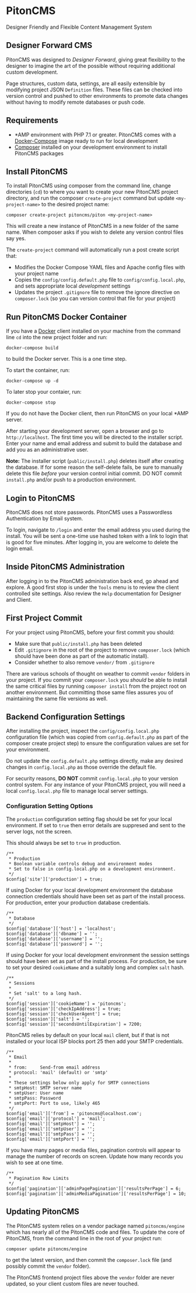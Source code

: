 # PitonCMS
Designer Friendly and Flexible Content Management System

## Designer Forward CMS
PitonCMS was designed to _Designer Forward_, giving great flexibility to the designer to imagine the art of the possible without requiring additional custom development.

Page structures, custom data, settings, are all easily extensible by modifying project JSON `Definition` files. These files can be checked into version control and pushed to other environments to promote data changes without having to modify remote databases or push code.

## Requirements
* *AMP environment with PHP 7.1 or greater. PitonCMS comes with a [Docker-Compose](https://docs.docker.com/compose/) image ready to run for local development
* [Composer](https://getcomposer.org/) installed on your development environment to install PitonCMS packages

## Install PitonCMS
To install PitonCMS using composer from the command line, change directories (`cd`) to where you want to create your new PitonCMS project directory, and run the composer `create-project` command but update `<my-project-name>` to the desired project name:

```
composer create-project pitoncms/piton <my-project-name>
```

This will create a new instance of PitonCMS in a new folder of the same name. When composer asks if you wish to delete any version control files say yes.

The `create-project` command will automatically run a post create script that:

* Modifies the Docker Compose YAML files and Apache config files with your project name
* Copies the `config/config.default.php` file to `config/config.local.php`, and sets appropriate local _development_ settings
* Updates the project `.gitignore` file to remove the ignore directive on `composer.lock` (so you can version control that file for your project)

## Run PitonCMS Docker Container
If you have a [Docker](https://docs.docker.com/) client installed on your machine from the command line `cd` into the new project folder and run:

```
docker-compose build
```
to build the Docker server. This is a one time step.

To start the container, run:

```
docker-compose up -d
```

To later stop your contaier, run:

```
docker-compose stop
```

If you do not have the Docker client, then run PitonCMS on your local *AMP server.

After starting your development server, open a browser and go to `http://localhost`. The first time you will be directed to the installer script. Enter your name and email address and submit to build the database and add you as an administrative user.

**Note:** The installer script (`public/install.php`) deletes itself after creating the database. If for some reason the self-delete fails, be sure to manually delete this file _before_ your version control initial commit. DO NOT commit `install.php` and/or push to a production environment.

## Login to PitonCMS
PitonCMS does not store passwords. PitonCMS uses a Passwordless Authentication by Email system.

To login, navigate to `/login` and enter the email address you used during the install. You will be sent a one-time use hashed token with a link to login that is good for five minutes. After logging in, you are welcome to delete the login email.

## Inside PitonCMS Administration
After logging in to the PitonCMS administration back end, go ahead and explore. A good first stop is under the `Tools` menu is to review the client controlled site settings. Also review the `Help` documentation for Designer and Client.

## First Project Commit
For your project using PitonCMS, before your first commit you should:
* Make sure that `public/install.php` has been deleted
* Edit `.gitignore` in the root of the project to remove `composer.lock` (which should have been done as part of the automatic install).
* Consider whether to also remove `vendor/` from `.gitignore`

There are various schools of thought on weather to commit `vendor` folders in your project. If you commit your `composer.lock` you _should_ be able to install the same critical files by running `composer install` from the project root on another environment. But committing those same files assures you of maintaining the same file versions as well.

## Backend Configuration Settings
After installing the project, inspect the `config/config.local.php` configuration file (which was copied from `config.default.php` as part of the composer create project step) to ensure the configuration values are set for your environment.

Do not update the `config.default.php` settings directly, make any desired changes in `config.local.php` as those override the default file.

For security reasons, **DO NOT** commit `config.local.php` to your version control system. For any instance of your PitonCMS project, you will need a local  `config.local.php` file to manage local server settings.

### Configuration Setting Options
The `production` configuration setting flag should be set for your local environment. If set to `true` then error details are suppresed and sent to the server logs, not the screen.

This should always be set to `true` in production.
```
/**
 * Production
 * Boolean variable controls debug and environment modes
 * Set to false in config.local.php on a development environment.
 */
$config['site']['production'] = true;
```
If using Docker for your local development environment the database connection credentials should have been set as part of the install process. For production, enter your production database credentials.
```
/**
 * Database
 */
$config['database']['host'] = 'localhost';
$config['database']['dbname'] = '';
$config['database']['username'] = '';
$config['database']['password'] = '';
```
If using Docker for your local development environment the session settings should have been set as part of the install process. For production, be sure to set your desired `cookieName` and a suitably long and complex `salt` hash.
```
/**
 * Sessions
 *
 * Set 'salt' to a long hash.
 */
$config['session']['cookieName'] = 'pitoncms';
$config['session']['checkIpAddress'] = true;
$config['session']['checkUserAgent'] = true;
$config['session']['salt'] = '';
$config['session']['secondsUntilExpiration'] = 7200;
```

PitonCMS relies by default on your local `mail` client, but if that is not installed or your local ISP blocks port 25 then add your SMTP credentials.
```
/**
 * Email
 *
 * from:     Send-from email address
 * protocol: 'mail' (default) or 'smtp'
 *
 * These settings below only apply for SMTP connections
 * smtpHost: SMTP server name
 * smtpUser: User name
 * smtpPass: Password
 * smtpPort: Port to use, likely 465
 */
$config['email']['from'] = 'pitoncms@localhost.com';
$config['email']['protocol'] = 'mail';
$config['email']['smtpHost'] = '';
$config['email']['smtpUser'] = '';
$config['email']['smtpPass'] = '';
$config['email']['smtpPort'] = '';
```
If you have many pages or media files, pagination controls will appear to manage the number of records on screen. Update how many records you wish to see at one time.
```
/**
 * Pagination Row Limits
 */
$config['pagination']['adminPagePagination']['resultsPerPage'] = 6;
$config['pagination']['adminMediaPagination']['resultsPerPage'] = 10;
```

## Updating PitonCMS
The PitonCMS system relies on a vendor package named `pitoncms/engine` which has nearly all of the PitonCMS code and files. To update the core of PitonCMS, from the command line in the root of your project run:

```
composer update pitoncms/engine
```
to get the latest version, and then commit the `composer.lock` file (and possibly commit the `vendor` folder).

The PitonCMS frontend project files above the `vendor` folder are never updated, so your client custom files are never touched.
